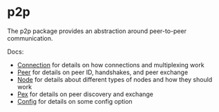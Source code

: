 # p2p

The p2p package provides an abstraction around peer-to-peer communication.

Docs:

- [Connection](https://github.com/aakash4dev/tendermint/blob/v0.34.x/spec/p2p/connection.md) for details on how connections and multiplexing work
- [Peer](https://github.com/aakash4dev/tendermint/blob/v0.34.x/spec/p2p/node.md) for details on peer ID, handshakes, and peer exchange
- [Node](https://github.com/aakash4dev/tendermint/blob/v0.34.x/spec/p2p/node.md) for details about different types of nodes and how they should work
- [Pex](https://github.com/aakash4dev/tendermint/blob/v0.34.x/spec/reactors/pex/pex.md) for details on peer discovery and exchange
- [Config](https://github.com/aakash4dev/tendermint/blob/v0.34.x/spec/p2p/config.md) for details on some config option
